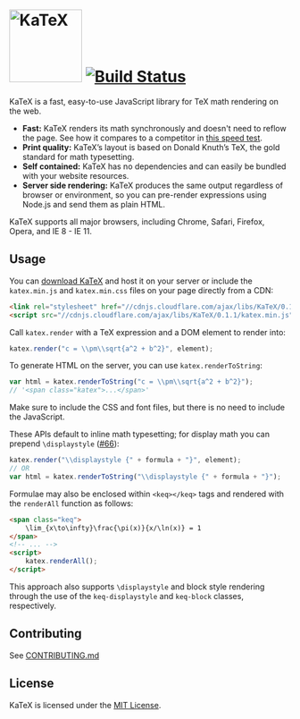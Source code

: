 # [<img src="https://khan.github.io/KaTeX/katex-logo.svg" width="130" alt="KaTeX">](https://khan.github.io/KaTeX/) [![Build Status](https://travis-ci.org/Khan/KaTeX.svg?branch=master)](https://travis-ci.org/Khan/KaTeX)

KaTeX is a fast, easy-to-use JavaScript library for TeX math rendering on the web.

 * **Fast:** KaTeX renders its math synchronously and doesn't need to reflow the page. See how it compares to a competitor in [this speed test](http://jsperf.com/katex-vs-mathjax/).
 * **Print quality:** KaTeX’s layout is based on Donald Knuth’s TeX, the gold standard for math typesetting.
 * **Self contained:** KaTeX has no dependencies and can easily be bundled with your website resources.
 * **Server side rendering:** KaTeX produces the same output regardless of browser or environment, so you can pre-render expressions using Node.js and send them as plain HTML.

KaTeX supports all major browsers, including Chrome, Safari, Firefox, Opera, and IE 8 - IE 11.

## Usage

You can [download KaTeX](https://github.com/khan/katex/releases) and host it on your server or include the `katex.min.js` and `katex.min.css` files on your page directly from a CDN:

```html
<link rel="stylesheet" href="//cdnjs.cloudflare.com/ajax/libs/KaTeX/0.1.1/katex.min.css">
<script src="//cdnjs.cloudflare.com/ajax/libs/KaTeX/0.1.1/katex.min.js"></script>
```

Call `katex.render` with a TeX expression and a DOM element to render into:

```js
katex.render("c = \\pm\\sqrt{a^2 + b^2}", element);
```

To generate HTML on the server, you can use `katex.renderToString`:

```js
var html = katex.renderToString("c = \\pm\\sqrt{a^2 + b^2}");
// '<span class="katex">...</span>'
```

Make sure to include the CSS and font files, but there is no need to include the JavaScript.

These APIs default to inline math typesetting; for display math you can prepend `\displaystyle` ([#66](https://github.com/Khan/KaTeX/issues/66)):

```js
katex.render("\\displaystyle {" + formula + "}", element);
// OR
var html = katex.renderToString("\\displaystyle {" + formula + "}");
```

Formulae may also be enclosed within `<keq></keq>` tags and rendered with the `renderAll` function as follows:

```html
<span class="keq">
    \lim_{x\to\infty}\frac{\pi(x)}{x/\ln(x)} = 1
</span>
<!-- ... -->
<script>
    katex.renderAll();
</script>
```

This approach also supports `\displaystyle` and block style rendering through the use of the `keq-displaystyle` and `keq-block` classes, respectively.

## Contributing

See [CONTRIBUTING.md](CONTRIBUTING.md)

## License

KaTeX is licensed under the [MIT License](http://opensource.org/licenses/MIT).
